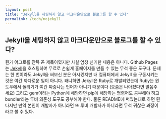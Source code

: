 ```yaml
---
layout: post
title: "Jekyll을 세팅하지 않고 마크다운만으로 블로그를 할 수 있다"
permalink: /tech/nojekyll
---
```


## Jekyll을 세팅하지 않고 마크다운만으로 블로그를 할 수 있다?
뭔가 어그로를 잔뜩 끈 제목이였지만 사실 엄청 신기한 내용은 아니다. Github Pages는 [Jekyll](https://jekyllrb-ko.github.io/)을 호스팅하여 무료로 손쉽게 홈페이지를 만들 수 있는 무척 좋은 도구다. 문제는 한 번이라도 Jekyll을 써보신 분은 아시곘지만 내 컴퓨터에서 Jekyll 을 구동시키는 것은 여간 까다로운 일이 아니다. 왜냐하면 Jekyll은 Ruby로 개발되었는데 Ruby는 윈도우에서 돌리기가 여간 짜증나는 언어가 아니기 때문이다 (요즘은 나아졌다면 말씀주세요) 그리고 gem이라는 Python에 해당하면 pip에 해당하는 명령어도 공부해야 하고 bundler라는 루비 의존성 도구도 공부해야 한다. 물론 README에 써있는대로 하면 된다지만 만약 본인이 개발자가 아니라면 또 루비 개발자가 아니라면 무척 귀찮은 과정이라고 볼 수 있다.
